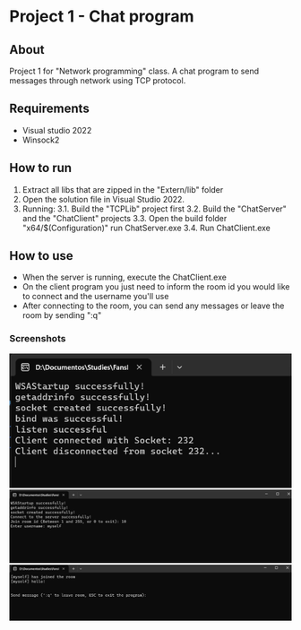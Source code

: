 # Project 1 - Chat program

## About

Project 1 for "Network programming" class. A chat program to send messages through network using TCP protocol.

## Requirements

- Visual studio 2022
- Winsock2

## How to run

1. Extract all libs that are zipped in the "Extern/lib" folder
2. Open the solution file in Visual Studio 2022.
3. Running:
    3.1. Build the "TCPLib" project first
    3.2. Build the "ChatServer" and the "ChatClient" projects
    3.3. Open the build folder "x64/$(Configuration)" run ChatServer.exe
    3.4. Run ChatClient.exe

## How to use

- When the server is running, execute the ChatClient.exe
- On the client program you just need to inform the room id you would like to connect and the username you'll use
- After connecting to the room, you can send any messages or leave the room by sending ":q"

### Screenshots

![Server screen](docs/print_chatserver.png)
![Out room screen](docs/print_chatclient_outroom.png)
![In room screen](docs/print_chatclient_inroom.png)
